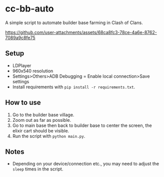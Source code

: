 # cc-bb-auto
A simple script to automate builder base farming in Clash of Clans.


https://github.com/user-attachments/assets/68ca8fc3-78ce-4a6e-8762-7089a9c8fe75



## Setup
- LDPlayer
- 960x540 resolution
- Settings>Others>ADB Debugging = Enable local connection>Save settings
- Install requirements with `pip install -r requirements.txt`.

## How to use
1. Go to the builder base village.
2. Zoom out as far as possible.
3. Go to main base then back to builder base to center the screen, the elixir cart should be visible.
4. Run the script with `python main.py`.

## Notes
- Depending on your device/connection etc., you may need to adjust the `sleep` times in the script.
